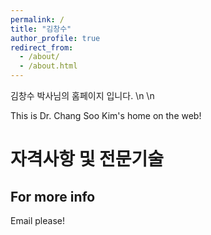 ```yaml
---
permalink: /
title: "김창수"
author_profile: true
redirect_from: 
  - /about/
  - /about.html
---
```


김창수 박사님의 홈페이지 입니다. \n \n

This is Dr. Chang Soo Kim's home on the web!

자격사항 및 전문기술
======


For more info
------
Email please!
